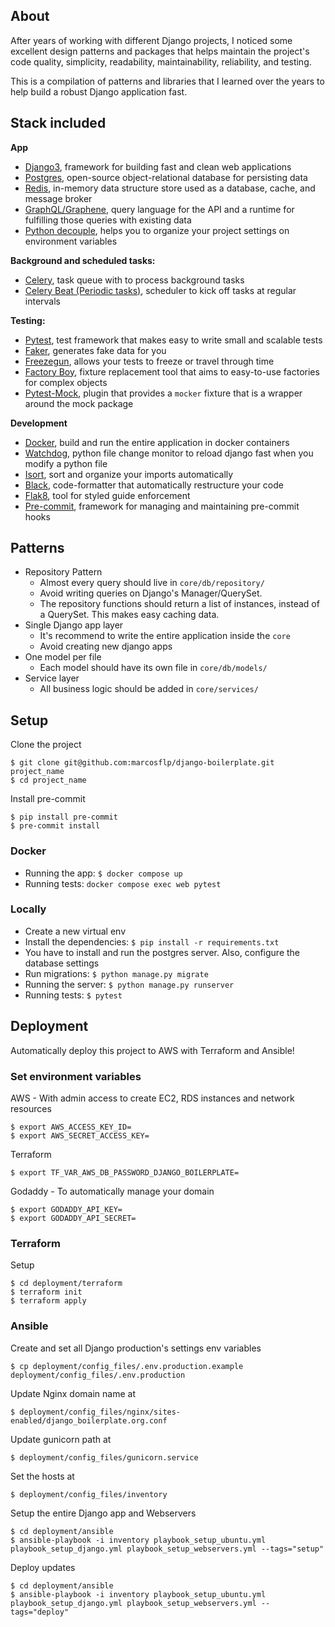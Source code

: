 ## About

After years of working with different Django projects, I noticed some excellent design patterns and packages that helps maintain the project's code quality, simplicity, readability, maintainability, reliability, and testing.

This is a compilation of patterns and libraries that I learned over the years to help build a robust Django application fast.


## Stack included

**App**
- [Django3](https://www.djangoproject.com/), framework for building fast and clean web applications
- [Postgres](https://www.postgresql.org/), open-source object-relational database for persisting data
- [Redis](https://redis.io/), in-memory data structure store used as a database, cache, and message broker
- [GraphQL/Graphene](https://docs.graphene-python.org/projects/django/en/latest/), query language for the API and a runtime for fulfilling those queries with existing data
- [Python decouple](https://github.com/henriquebastos/python-decouple), helps you to organize your project settings on environment variables

**Background and scheduled tasks:**
- [Celery](https://docs.celeryproject.org/en/stable/), task queue with to process background tasks
- [Celery Beat (Periodic tasks)](https://docs.celeryproject.org/en/stable/userguide/periodic-tasks.html), scheduler to kick off tasks at regular intervals

**Testing:**
- [Pytest](https://docs.pytest.org/en/6.2.x/), test framework that makes easy to write small and scalable tests
- [Faker](https://faker.readthedocs.io/en/master/), generates fake data for you
- [Freezegun](https://github.com/spulec/freezegun), allows your tests to freeze or travel through time
- [Factory Boy](https://factoryboy.readthedocs.io/en/stable/#), fixture replacement tool that aims to easy-to-use factories for complex objects
- [Pytest-Mock](https://pypi.org/project/pytest-mock/), plugin that provides a `mocker` fixture that is a wrapper around the mock package

**Development**
- [Docker](https://www.docker.com/), build and run the entire application in docker containers
- [Watchdog](https://pypi.org/project/watchdog/), python file change monitor to reload django fast when you modify a python file
- [Isort](https://github.com/PyCQA/isort), sort and organize your imports automatically
- [Black](https://github.com/psf/black), code-formatter that automatically restructure your code
- [Flak8](https://flake8.pycqa.org/en/latest/), tool for styled guide enforcement
- [Pre-commit](https://pre-commit.com/), framework for managing and maintaining pre-commit hooks


## Patterns

- Repository Pattern
  - Almost every query should live in `core/db/repository/`
  - Avoid writing queries on Django's Manager/QuerySet.
  - The repository functions should return a list of instances, instead of a QuerySet. This makes easy caching data. 
- Single Django app layer
  - It's recommend to write the entire application inside the `core`
  - Avoid creating new django apps
- One model per file
  - Each model should have its own file in `core/db/models/`
- Service layer
  - All business logic should be added in `core/services/`


## Setup

Clone the project
```shell
$ git clone git@github.com:marcosflp/django-boilerplate.git project_name
$ cd project_name
```

Install pre-commit
```shell
$ pip install pre-commit
$ pre-commit install
```

### Docker

- Running the app: `$ docker compose up`
- Running tests: `docker compose exec web pytest`

### Locally

- Create a new virtual env
- Install the dependencies: `$ pip install -r requirements.txt`
- You have to install and run the postgres server. Also, configure the database settings 
- Run migrations: `$ python manage.py migrate`
- Running the server: `$ python manage.py runserver`
- Running tests: `$ pytest`


## Deployment

Automatically deploy this project to AWS with Terraform and Ansible!

### Set environment variables

AWS - With admin access to create EC2, RDS instances and network resources
```shell
$ export AWS_ACCESS_KEY_ID=
$ export AWS_SECRET_ACCESS_KEY=
```

Terraform
```shell
$ export TF_VAR_AWS_DB_PASSWORD_DJANGO_BOILERPLATE=
```

Godaddy - To automatically manage your domain
```shell
$ export GODADDY_API_KEY=
$ export GODADDY_API_SECRET=
```

### Terraform


Setup
```shell
$ cd deployment/terraform
$ terraform init
$ terraform apply
```

### Ansible

Create and set all Django production's settings env variables 
```shell
$ cp deployment/config_files/.env.production.example deployment/config_files/.env.production
```

Update Nginx domain name at
```shell
$ deployment/config_files/nginx/sites-enabled/django_boilerplate.org.conf
```

Update gunicorn path at
```shell
$ deployment/config_files/gunicorn.service
```

Set the hosts at
```shell
$ deployment/config_files/inventory
```

Setup the entire Django app and Webservers
```shell
$ cd deployment/ansible
$ ansible-playbook -i inventory playbook_setup_ubuntu.yml playbook_setup_django.yml playbook_setup_webservers.yml --tags="setup"
```

Deploy updates
```shell
$ cd deployment/ansible
$ ansible-playbook -i inventory playbook_setup_ubuntu.yml playbook_setup_django.yml playbook_setup_webservers.yml --tags="deploy"
```
